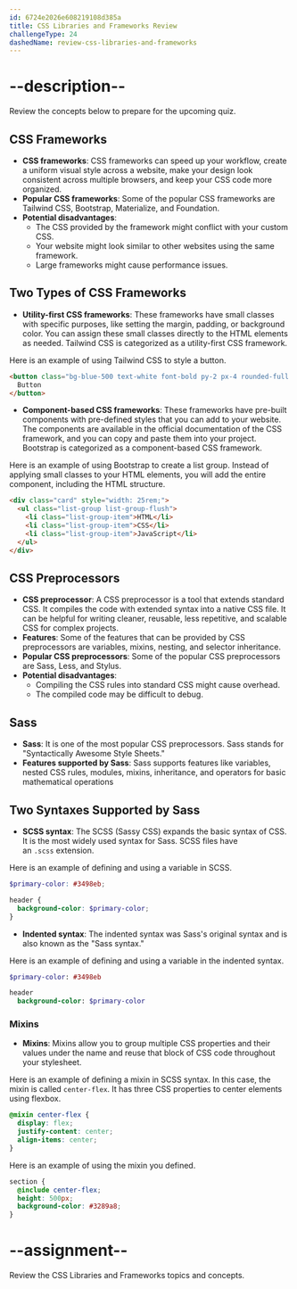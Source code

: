```yaml
---
id: 6724e2026e608219108d385a
title: CSS Libraries and Frameworks Review
challengeType: 24
dashedName: review-css-libraries-and-frameworks
---
```


# --description--

Review the concepts below to prepare for the upcoming quiz.

## CSS Frameworks

- **CSS frameworks**: CSS frameworks can speed up your workflow, create a uniform visual style across a website, make your design look consistent across multiple browsers, and keep your CSS code more organized.
- **Popular CSS frameworks**: Some of the popular CSS frameworks are Tailwind CSS, Bootstrap, Materialize, and Foundation.
- **Potential disadvantages**:
  - The CSS provided by the framework might conflict with your custom CSS.
  - Your website might look similar to other websites using the same framework.
  - Large frameworks might cause performance issues.

## Two Types of CSS Frameworks

- **Utility-first CSS frameworks**: These frameworks have small classes with specific purposes, like setting the margin, padding, or background color. You can assign these small classes directly to the HTML elements as needed. Tailwind CSS is categorized as a utility-first CSS framework.

Here is an example of using Tailwind CSS to style a button.

```html
<button class="bg-blue-500 text-white font-bold py-2 px-4 rounded-full hover:bg-blue-700">
  Button
</button>
```

- **Component-based CSS frameworks**: These frameworks have pre-built components with pre-defined styles that you can add to your website. The components are available in the official documentation of the CSS framework, and you can copy and paste them into your project. Bootstrap is categorized as a component-based CSS framework.

Here is an example of using Bootstrap to create a list group. Instead of applying small classes to your HTML elements, you will add the entire component, including the HTML structure.

```html
<div class="card" style="width: 25rem;">
  <ul class="list-group list-group-flush">
    <li class="list-group-item">HTML</li>
    <li class="list-group-item">CSS</li>
    <li class="list-group-item">JavaScript</li>
  </ul>
</div>
```

## CSS Preprocessors

- **CSS preprocessor**: A CSS preprocessor is a tool that extends standard CSS. It compiles the code with extended syntax into a native CSS file. It can be helpful for writing cleaner, reusable, less repetitive, and scalable CSS for complex projects.
- **Features**: Some of the features that can be provided by CSS preprocessors are variables, mixins, nesting, and selector inheritance.
- **Popular CSS preprocessors**: Some of the popular CSS preprocessors are Sass, Less, and Stylus.  
- **Potential disadvantages**:
  - Compiling the CSS rules into standard CSS might cause overhead.
  - The compiled code may be difficult to debug.

## Sass

- **Sass**: It is one of the most popular CSS preprocessors. Sass stands for "Syntactically Awesome Style Sheets."
- **Features supported by Sass**: Sass supports features like variables, nested CSS rules, modules, mixins, inheritance, and operators for basic mathematical operations

## Two Syntaxes Supported by Sass

- **SCSS syntax**: The SCSS (Sassy CSS) expands the basic syntax of CSS. It is the most widely used syntax for Sass. SCSS files have an `.scss` extension.

Here is an example of defining and using a variable in SCSS.

```scss
$primary-color: #3498eb;

header {
  background-color: $primary-color;
}
```

- **Indented syntax**: The indented syntax was Sass's original syntax and is also known as the "Sass syntax."

Here is an example of defining and using a variable in the indented syntax.

```sass
$primary-color: #3498eb

header
  background-color: $primary-color
```

### Mixins

- **Mixins**: Mixins allow you to group multiple CSS properties and their values under the name and reuse that block of CSS code throughout your stylesheet.

Here is an example of defining a mixin in SCSS syntax. In this case, the mixin is called `center-flex`. It has three CSS properties to center elements using flexbox.

```scss
@mixin center-flex {
  display: flex;
  justify-content: center;
  align-items: center;
}
```

Here is an example of using the mixin you defined.

```scss
section {
  @include center-flex;
  height: 500px;
  background-color: #3289a8;
}
```

# --assignment--

Review the CSS Libraries and Frameworks topics and concepts.
